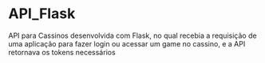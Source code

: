 # API_Flask
API para Cassinos desenvolvida com Flask, no qual recebia a requisição de uma aplicação para fazer login ou acessar um game no cassino, e a API retornava os tokens necessários
